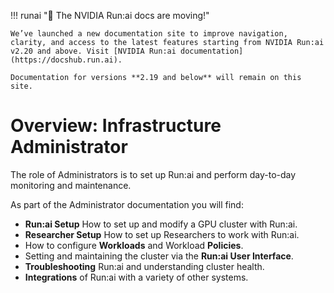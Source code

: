 !!! runai "📣 The NVIDIA Run:ai docs are moving!"
      
    We’ve launched a new documentation site to improve navigation, clarity, and access to the latest features starting from NVIDIA Run:ai v2.20 and above. Visit [NVIDIA Run:ai documentation](https://docshub.run.ai).

    Documentation for versions **2.19 and below** will remain on this site.


# Overview: Infrastructure Administrator

The role of Administrators is to set up Run:ai and perform day-to-day monitoring and maintenance. 

As part of the Administrator documentation you will find:

* __Run:ai Setup__ How to set up and modify a GPU cluster with Run:ai.
* __Researcher Setup__ How to set up Researchers to work with Run:ai.
* How to configure __Workloads__ and Workload __Policies__.
* Setting and maintaining the cluster via the  __Run:ai User Interface__.
* __Troubleshooting__ Run:ai and understanding cluster health.
* __Integrations__ of Run:ai with a variety of other systems.
